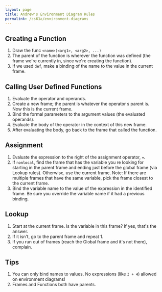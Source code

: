 ```yaml
---
layout: page
title: Andrew's Environment Diagram Rules
permalink: /cs61a/environment-diagrams
---
```


Creating a Function
--------------------
1. Draw the func `<name>(<arg1>, <arg2>, ...)`
2. The parent of the function is wherever the function was defined (the frame we're currently in, since we're creating the function).
3. If we used `def`, make a binding of the name to the value in the current frame.

Calling User Defined Functions
------------------------------
1. Evaluate the operator and operands.
2. Create a new frame; the parent is whatever the operator s parent is. Now this is the current frame.
3. Bind the formal parameters to the argument values (the evaluated operands).
4. Evaluate the body of the operator in the context of this new frame.
5. After evaluating the body, go back to the frame that called the function.

Assignment
----------
1. Evaluate the expression to the right of the assignment operator, `=`.
2. If `nonlocal`, find the frame that has the variable you re looking for starting in the parent frame and ending just before the global frame (via Lookup rules). Otherwise, use the current frame. Note: If there are multiple frames that have the same variable, pick the frame closest to the current frame.
3. Bind the variable name to the value of the expression in the identified frame. Be sure you override the variable name if it had a previous binding.

Lookup
------
1. Start at the current frame. Is the variable in this frame? If yes, that's the answer.
2. If it isn't, go to the parent frame and repeat 1.
3. If you run out of frames (reach the Global frame and it's not there), complain.

Tips
----
1. You can only bind names to values. No expressions (like `3 + 4`) allowed on environment diagrams!
2. Frames and Functions both have parents.

